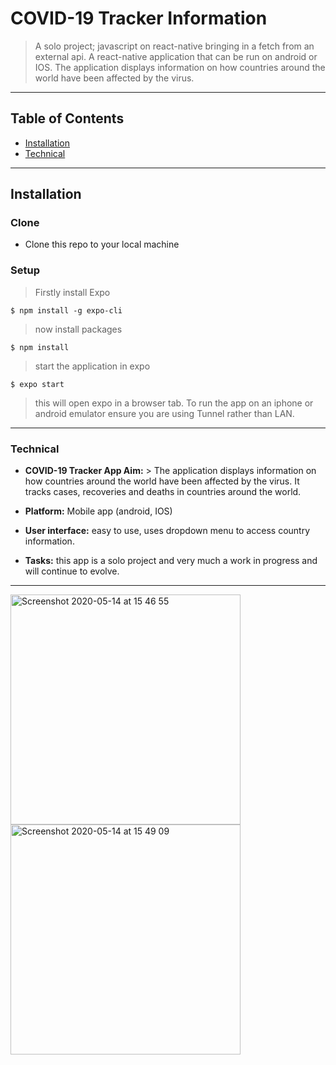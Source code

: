 # COVID-19 Tracker Information

> A solo project; javascript on react-native bringing in a fetch from an external api.
> A react-native application that can be run on android or IOS. The application displays information on how countries around the world have been affected by the virus.

---

## Table of Contents

- [Installation](#Installation)
- [Technical](#Technical)

---


## Installation

### Clone

- Clone this repo to your local machine 

### Setup

> Firstly install Expo

```shell
$ npm install -g expo-cli
```

> now install packages

```shell
$ npm install
```

> start the application in expo

```shell
$ expo start
```

> this will open expo in a browser tab. To run the app on an iphone or android emulator ensure you are using Tunnel rather than LAN. 
---

### Technical

- **COVID-19 Tracker App Aim:** > The application displays information on how countries around the world have been affected by the virus. It tracks cases, recoveries and deaths in countries around the world.

- **Platform:** Mobile app (android, IOS)

- **User interface:** easy to use, uses dropdown menu to access country information.

- **Tasks:** this app is a solo project and very much a work in progress and will continue to evolve.

---

<img width="368" alt="Screenshot 2020-05-14 at 15 46 55" src="https://user-images.githubusercontent.com/56826534/81949725-0d424c00-95fb-11ea-8248-96e0068767d6.png">
<img width="368" alt="Screenshot 2020-05-14 at 15 49 09" src="https://user-images.githubusercontent.com/56826534/81949761-19c6a480-95fb-11ea-960e-7c5fffa661c1.png">

